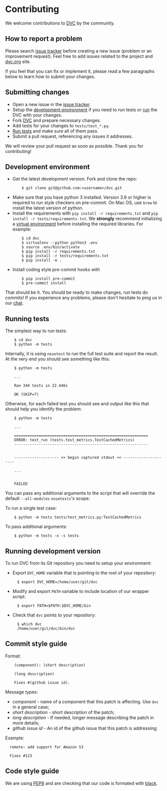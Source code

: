 # Contributing

We welcome contributions to [DVC](https://github.com/iterative/dvc) by the
community.

## How to report a problem

Please search [issue tracker](https://github.com/iterative/dvc/issues) before
creating a new issue (problem or an improvement request). Feel free to add
issues related to the project and [dvc.org](https://dvc.org) site.

If you feel that you can fix or implement it, please read a few paragraphs below
to learn how to submit your changes.

## Submitting changes

* Open a new issue in the
[issue tracker](https://github.com/iterative/dvc/issues).
* Setup the [development environment](#development-environment) if you need to
run tests or [run](#running-development-version) the
DVC with your changes.
* Fork [DVC](https://github.com/iterative/dvc.git) and prepare necessary
changes.
* Add tests for your changes to `tests/test_*.py`.
* [Run tests](#running-tests) and make sure all of them pass.
* Submit a pull request, referencing any issues it addresses.

We will review your pull request as soon as possible. Thank you for
contributing!

## Development environment

* Get the latest development version. Fork and clone the repo:
  ```dvc
      $ git clone git@github.com:<username>/dvc.git
  ```
* Make sure that you have python 3 installed. Version 3.6 or higher is required
to run style checkers on pre-commit. On Mac OS, use `brew` to install the
latest version of python.
* Install the requirements with `pip install -r requirements.txt` and
`pip install -r tests/requirements.txt`. We **strongly** recommend initializing a
[virtual environment](https://virtualenv.pypa.io/en/latest/userguide/) before
installing the required libraries. For example: 
  ```dvc
      $ cd dvc
      $ virtualenv --python python3 .env
      $ source .env/bin/activate
      $ pip install -r requirements.txt
      $ pip install -r tests/requirements.txt
      $ pip install -e .
  ```
* Install coding style pre-commit hooks with
  ```dvc
      $ pip install pre-commit
      $ pre-commit install
  ```

That should be it. You should be ready to make changes, run tests do commits! If
you experience any problems, please don't hesitate to ping us in our
[chat](/chat).

## Running tests

The simplest way to run tests:

```dvc
    $ cd dvc
    $ python -m tests
```

Internally, it is using `nosetest` to run the full test suite and report the
result. At the very end you should see something like this:

```dvc
    $ python -m tests

    ...

    Ran 344 tests in 22.446s

    OK (SKIP=7)
```

Otherwise, for each failed test you should see and output like this that should
help you identify the problem:

```
    $ python -m tests

    ...

    ============================================================
    ERROR: test_run (tests.test_metrics.TestCachedMetrics)
    ------------------------------------------------------------


    -------------------- >> begin captured stdout << ---------------------

    ...


    FAILED
```

You can pass any additional arguments to the script that will override the
default `--all-modules` `nosetests`'s scope:

To run a single test case:

```dvc
    $ python -m tests tests/test_metrics.py:TestCachedMetrics
```

To pass additional arguments:

```dvc
    $ python -m tests -x -s tests
```

## Running development version

To run DVC from its Git repository you need to setup your environment:

* Export `DVC_HOME` variable that is pointing to the root of your repository:
    ```dvc
      $ export DVC_HOME=/home/user/git/dvc
    ```

* Modify and export `PATH` variable to include location of our wrapper script:
    ```dvc
      $ export PATH=$PATH:$DVC_HOME/bin
    ```

* Check that `dvc` points to your repository:
    ```dvc
      $ which dvc
      /home/user/git/dvc/bin/dvc
    ```

## Commit style guide

Format:

```
    (component): (short description)

    (long description)

    Fixes #(github issue id).
```

Message types:

* *component* - name of a component that this patch is affecting. Use `dvc`
in a general case;
* *short description* - short description of the patch;
* *long description* - If needed, longer message describing the patch in more
details;
* *github issue id* - An id of the github issue that this patch is addressing;

Example:

```
  remote: add support for Amazon S3

  Fixes #123
```

## Code style guide

We are using [PEP8](https://www.python.org/dev/peps/pep-0008/?) and are 
checking that our code is formated with [black](https://github.com/ambv/black).
